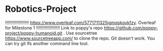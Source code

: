 # Robotics-Project
!!!!!!!!!!!!!!!!!!!
https://www.overleaf.com/5771711325jgmqskqxkfzy. Overleaf for Milestone 1
!!!!!!!!!!!!!!!!!!!
Link to poppy's repo https://github.com/poppy-project/poppy-humanoid.git .
Use sourcetree https://www.sourcetreeapp.com/ to clone the repo. Git doesn't work. You can try git lfs another command line tool.
